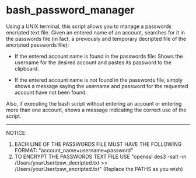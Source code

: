 # bash_password_manager

Using a UNIX terminal, this script allows you to manage a passwords encripted text file. Given an entered name of an account, searches for it in the passwords file (in fact, a previously and temporary decripted file of the encripted passwords file):

  - If the entered account name is found in the passwords file: Shows the username for the desired account and pastes its password to  the clipboard.

  - If the entered account name is not found in the passwords file, simply shows a message saying the username and password   for the requested account have not been found.

Also, if executing the bash script without entering an account or entering more than one account, shows a message indicating the correct use of the script.

******************************************************************************************************************************

NOTICE:

  1) EACH LINE OF THE PASSWORDS FILE MUST HAVE THE FOLLOWING FORMAT: "account_name=username=password"
  2) TO ENCRYPT THE PASSWORDS TEXT FILE USE "openssl des3 -salt -in /Users/yourUser/psw_decripted.txt >> /Users/yourUser/psw_encripted.txt" (Replace the PATHS as you wish)
